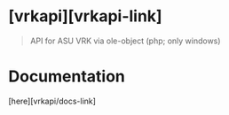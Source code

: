 # [vrkapi][vrkapi-link]
> API for ASU VRK via ole-object (php; only windows)

# Documentation
[here][vrkapi/docs-link]